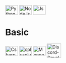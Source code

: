 
#

<div style="display: inline_block"><br>
  <img align="center" alt="Python" height="30" width="40" src="https://devicons.railway.app/i/python.svg">
  <img align="center" alt="NodeJs" height="30" width="40" src="https://devicons.railway.app/i/nodejs.svg">
  <img align="center" alt="Js" height="30" width="40" src="https://devicons.railway.app/i/javascript.svg">

  # Basic
  <img align="center" alt="Csharp" height="30" width="40" src="https://devicons.railway.app/i/csharp.svg">
  <img align="center" alt="cplusplus" height="30" width="40" src="https://devicons.railway.app/i/cplusplus.png">

  <img align="center" alt="MongoDB" height="30" width="40" src="https://devicons.railway.app/i/mongodb.svg">
  <img align="center" alt="Discord-Developer" height="45" width="45" src="https://cdn.discordapp.com/badge-icons/6bdc42827a38498929a4920da12695d9.png">
</div>


#
